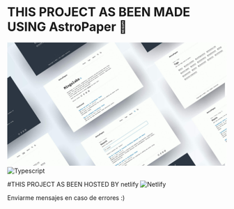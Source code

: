 # THIS PROJECT AS BEEN MADE USING AstroPaper 📄

![AstroPaper](public/astropaper-og.jpg)
![Typescript](https://astro.build/themes/details/astro-paper/)


#THIS PROJECT AS BEEN HOSTED BY netlify
![Netlify](https://app.netlify.com/)

Enviarme mensajes en caso de errores :)
